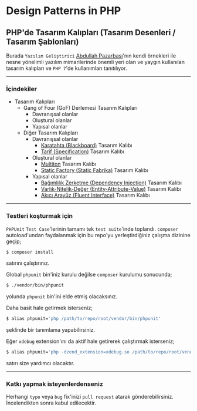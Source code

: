 # Design Patterns in PHP
## PHP'de Tasarım Kalıpları (Tasarım Desenleri / Tasarım Şablonları)

Burada `Yazılım Geliştirici` [Abdullah Pazarbaşı](http://www.abdullahpazarbasi.com/)'nın kendi örnekleri ile nesne yönelimli yazılım mimarilerinde önemli yeri olan ve yaygın kullanılan tasarım kalıpları ve `PHP 7`'de kullanımları tanıtılıyor.


----


### İçindekiler

- Tasarım Kalıpları
  - Gang of Four (GoF) Derlemesi Tasarım Kalıpları
    - Davranışsal olanlar
    - Oluştural olanlar
    - Yapısal olanlar
  - Diğer Tasarım Kalıpları
    - Davranışsal olanlar
      - [Karatahta (Blackboard)](Other/Behavioral/Blackboard) Tasarım Kalıbı
      - [Tarif (Specification)](Other/Behavioral/Specification) Tasarım Kalıbı
    - Oluştural olanlar
      - [Multiton](Other/Creational/Multiton) Tasarım Kalıbı
      - [Static Factory (Static Fabrika)](Other/Creational/StaticFactory) Tasarım Kalıbı
    - Yapısal olanlar
      - [Bağımlılık Zerketme (Dependency Injection)](Other/Structural/DependencyInjection) Tasarım Kalıbı
      - [Varlık-Nitelik-Değer (Entity-Attribute-Value)](Other/Structural/EntityAttributeValue) Tasarım Kalıbı
      - [Akıcı Arayüz (Fluent Interface)](Other/Structural/FluentInterface) Tasarım Kalıbı


----


### Testleri koşturmak için

`PHPUnit` `Test Case`'lerinin tamamı tek `test suite`'inde toplandı. `composer` autoload'undan faydalanmak için bu repo'yu yerleştirdiğiniz çalışma dizinine geçip;

```bash
$ composer install
```

satırını çalıştırınız.

Global `phpunit` bin'iniz kurulu değilse `composer` kurulumu sonucunda;

```bash
$ ./vendor/bin/phpunit
```

yolunda `phpunit` bin'ini elde etmiş olacaksınız.

Daha basit hale getirmek isterseniz;

```bash
$ alias phpunit='php /path/to/repo/root/vendor/bin/phpunit'
```

şeklinde bir tanımlama yapabilirsiniz.

Eğer `xdebug` extension'ını da aktif hale getirerek çalıştırmak isterseniz;

```bash
$ alias phpunit='php -dzend_extension=xdebug.so /path/to/repo/root/vendor/bin/phpunit'
```

satırı size yardımcı olacaktır.


----


### Katkı yapmak isteyenlerdenseniz

Herhangi `typo` veya `bug` fix'inizi `pull request` atarak gönderebilirsiniz. İncelendikten sonra kabul edilecektir.